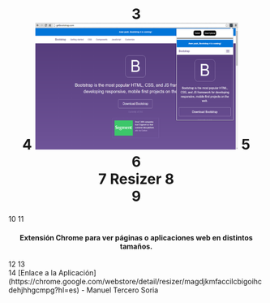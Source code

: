 <h1 align="center">
3	  <br>
4	  <a href="https://chrome.google.com/webstore/detail/resizer/magdjkmfaccilcbigoihcdehjhhgcmpg?hl=es"><img src="https://raw.githubusercontent.com/manutepowa/Resizer/master/ScreenShots/Captura%201.PNG" alt="Manuel" width="400"></a>
5	  <br>
6	  <br>
7	  Resizer
8	  <br>
9	</h1>
10	
11	<h4 align="center">Extensión Chrome para ver páginas o aplicaciones web en distintos tamaños.</h4>
12	
13	<br>
14	[Enlace a la Aplicación](https://chrome.google.com/webstore/detail/resizer/magdjkmfaccilcbigoihcdehjhhgcmpg?hl=es) - Manuel Tercero Soria
